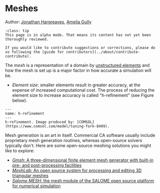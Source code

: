 # Meshes
Author: [Jonathan Hargreaves](https://knowledgebase.acoustics.ac.uk/community/bios.html#jonathan-hargreaves), [Amelia Gully](https://knowledgebase.acoustics.ac.uk/community/bios.html#amelia-gully)

```{admonition} Alpha mode!
:class: tip
This page is in alpha mode. That means its content has not yet been thoroughly reviewed.

If you would like to contribute suggestions or corrections, please do so following the [guide for contributors](../about/contribute-contribute).
```

The _mesh_ is a representation of a domain by [unstructured elements](element-types) and how the mesh is set up is a major factor in how accurate a simulation will be.

* *Element size*: smaller elements result in greater accuracy, at the expense of increased computational cost. The process of reducing the element size to increase accuracy is called "h-refinement" (see Figure below).

```{figure} geom-and-mesh-mesh-refinement.JPG
---
name: h-refinement
---
h-refinement. Image produced by: [COMSOL](https://www.comsol.com/model/tuning-fork-8499).
```

Mesh generation is an art in itself. Commercial CA software usually include proprietary mesh generation routines, whereas open-source solvers typically don't. Here are some open-source meshing solutions you might like to explore:

* [*Gmsh*: A three-dimensional finite element mesh generator with built-in pre- and post-processing facilities](https://gmsh.info/)
* [*MeshLab*: An open source system for processing and editing 3D triangular meshes](https://www.meshlab.net/)
* [*Salome MESH*: the mesh module of the SALOME open source platform for numerical simulation](https://www.salome-platform.org/?page_id=374)
